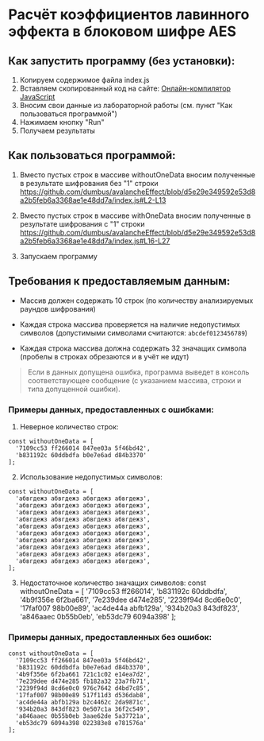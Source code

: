 # Расчёт коэффициентов лавинного эффекта в блоковом шифре AES

## Как запустить программу (без установки):

1. Копируем содержимое файла index.js
2. Вставляем скопированный код на сайте: [Онлайн-компилятор JavaScript](https://www.programiz.com/javascript/online-compiler/)
3. Вносим свои данные из лабораторной работы (см. пункт "Как пользоваться программой")
4. Нажимаем кнопку "Run"
5. Получаем результаты

## Как пользоваться программой:

1. Вместо пустых строк в массиве withoutOneData вносим полученные в результате шифрования без "1" строки
https://github.com/dumbus/avalancheEffect/blob/d5e29e349592e53d8a2b5feb6a3368ae1e48dd7a/index.js#L2-L13

2. Вместо пустых строк в массиве withOneData вносим полученные в результате шифрования с "1" строки
https://github.com/dumbus/avalancheEffect/blob/d5e29e349592e53d8a2b5feb6a3368ae1e48dd7a/index.js#L16-L27

3. Запускаем программу

## Требования к предоставляемым данным:

* Массив должен содержать 10 строк (по количеству анализируемых раундов шифрования)

* Каждая строка массива проверяется на наличие недопустимых символов (допустимыми символами считаются: `abcdef0123456789`)

* Каждая строка массива должна содержать 32 значащих символа (пробелы в строках обрезаются и в учёт не идут)

> Если в данных допущена ошибка, программа выведет в консоль соответствующее сообщение (с указанием массива, строки и типа допущенной ошибки).

### Примеры данных, предоставленных с ошибками:

1. Неверное количество строк:

```
const withoutOneData = [
  '7109cc53 ff266014 847ee03a 5f46bd42',
  'b831192c 60ddbdfa b0e7e6ad d84b3370'
];
```

2. Использование недопустимых символов:
```
const withoutOneData = [
  'абвгдежз абвгдежз абвгдежз абвгдежз',
  'абвгдежз абвгдежз абвгдежз абвгдежз',
  'абвгдежз абвгдежз абвгдежз абвгдежз',
  'абвгдежз абвгдежз абвгдежз абвгдежз',
  'абвгдежз абвгдежз абвгдежз абвгдежз',
  'абвгдежз абвгдежз абвгдежз абвгдежз',
  'абвгдежз абвгдежз абвгдежз абвгдежз',
  'абвгдежз абвгдежз абвгдежз абвгдежз',
  'абвгдежз абвгдежз абвгдежз абвгдежз',
  'абвгдежз абвгдежз абвгдежз абвгдежз',
];
```

3. Недостаточное количество значащих символов:
const withoutOneData = [
  '7109cc53 ff266014',
  'b831192c 60ddbdfa',
  '4b9f356e 6f2ba661',
  '7e239dee d474e285',
  '2239f94d 8cd6e0c0',
  '17faf007 98b00e89',
  'ac4de44a abfb129a',
  '934b20a3 843df823',
  'a846aaec 0b55b0eb',
  'eb53dc79 6094a398'
];

### Примеры данных, предоставленных без ошибок:

```
const withoutOneData = [
  '7109cc53 ff266014 847ee03a 5f46bd42',
  'b831192c 60ddbdfa b0e7e6ad d84b3370',
  '4b9f356e 6f2ba661 721c1c02 e14ea7d2',
  '7e239dee d474e285 fb182a32 23a7fb71',
  '2239f94d 8cd6e0c0 976c7642 d4bd7c85',
  '17faf007 98b00e89 517f11d3 d536dab8',
  'ac4de44a abfb129a b2c4462c 2da9871c',
  '934b20a3 843df823 0e507c1a 36f2c549',
  'a846aaec 0b55b0eb 3aae62de 5a37721a',
  'eb53dc79 6094a398 022383e8 e781576a'
];
```
